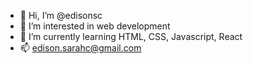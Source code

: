 - 👋 Hi, I’m @edisonsc
- 👀 I’m interested in web development
- 🌱 I’m currently learning HTML, CSS, Javascript, React
- 📫 edison.sarahc@gmail.com

<!---
edisonsc/edisonsc is a ✨ special ✨ repository because its `README.md` (this file) appears on your GitHub profile.
You can click the Preview link to take a look at your changes.
--->
